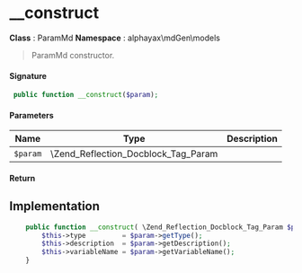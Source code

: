 
# __construct

**Class** : ParamMd
**Namespace**  : alphayax\mdGen\models


> ParamMd constructor.


#### Signature

```php
 public function __construct($param);
```

#### Parameters

| Name | Type | Description |
|---|---|---|
| `$param` | \Zend_Reflection_Docblock_Tag_Param |  |

#### Return


## Implementation

```php
    public function __construct( \Zend_Reflection_Docblock_Tag_Param $param){
        $this->type         = $param->getType();
        $this->description  = $param->getDescription();
        $this->variableName = $param->getVariableName();
    }

```
